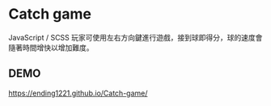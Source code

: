 # Catch game

JavaScript / SCSS
玩家可使用左右方向鍵進行遊戲，接到球即得分，球的速度會隨著時間增快以增加難度。

## DEMO

https://ending1221.github.io/Catch-game/
